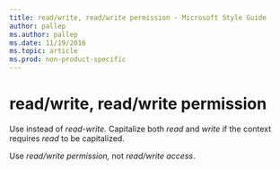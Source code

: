 ```yaml
---
title: read/write, read/write permission - Microsoft Style Guide
author: pallep
ms.author: pallep
ms.date: 11/19/2016
ms.topic: article
ms.prod: non-product-specific
---
```


# read/write, read/write permission

Use instead of *read-write.* Capitalize both *read* and *write* if the context requires *read* to be capitalized. 

Use *read/write permission,* not *read/write access*. 
